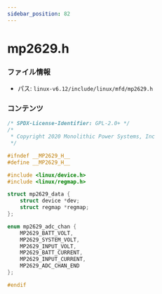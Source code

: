 ```yaml
---
sidebar_position: 82
---
```

# mp2629.h

### ファイル情報

- パス: `linux-v6.12/include/linux/mfd/mp2629.h`

### コンテンツ

```h
/* SPDX-License-Identifier: GPL-2.0+ */
/*
 * Copyright 2020 Monolithic Power Systems, Inc
 */

#ifndef __MP2629_H__
#define __MP2629_H__

#include <linux/device.h>
#include <linux/regmap.h>

struct mp2629_data {
	struct device *dev;
	struct regmap *regmap;
};

enum mp2629_adc_chan {
	MP2629_BATT_VOLT,
	MP2629_SYSTEM_VOLT,
	MP2629_INPUT_VOLT,
	MP2629_BATT_CURRENT,
	MP2629_INPUT_CURRENT,
	MP2629_ADC_CHAN_END
};

#endif

```
